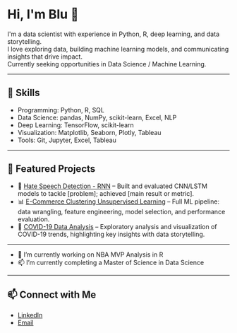 # Hi, I'm Blu 👋

I'm a data scientist with experience in Python, R, deep learning, and data storytelling.  
I love exploring data, building machine learning models, and communicating insights that drive impact.  
Currently seeking opportunities in Data Science / Machine Learning.

---

## 🔧 Skills
- Programming: Python, R, SQL
- Data Science: pandas, NumPy, scikit-learn, Excel, NLP
- Deep Learning: TensorFlow, scikit-learn
- Visualization: Matplotlib, Seaborn, Plotly, Tableau
- Tools: Git, Jupyter, Excel, Tableau

---

## 📌 Featured Projects

- 🧠 [Hate Speech Detection - RNN](https://github.com/Blu-LeBlanc/RNN_Hate_Speech) – Built and evaluated CNN/LSTM models to tackle [problem]; achieved [main result or metric].  
- 📊 [E-Commerce Clustering Unsupervised Learning](https://github.com/Blu-LeBlanc/E-commerce_Clustering_Analysis) – Full ML pipeline: data wrangling, feature engineering, model selection, and performance evaluation.  
- 🦠 [COVID-19 Data Analysis](link-to-repo) – Exploratory analysis and visualization of COVID-19 trends, highlighting key insights with data storytelling.  

---

- 🔭 I’m currently working on NBA MVP Analysis in R
- 📫 I’m currently completing a Master of Science in Data Science

---

## 📫 Connect with Me
- [LinkedIn](https://www.linkedin.com/in/blu-leblanc)
- [Email](bluleblanc@gmail.com)


